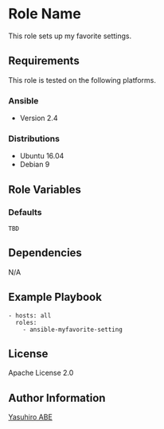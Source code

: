 Role Name
=========

This role sets up my favorite settings.

Requirements
------------

This role is tested on the following platforms.

### Ansible
- Version 2.4

### Distributions
- Ubuntu 16.04
- Debian 9

Role Variables
--------------

### Defaults
    TBD

Dependencies
------------

N/A

Example Playbook
----------------

    - hosts: all
      roles:
	    - ansible-myfavorite-setting

License
-------

Apache License 2.0

Author Information
------------------

[Yasuhiro ABE](http://www.yasundial.org/foaf.xml)

